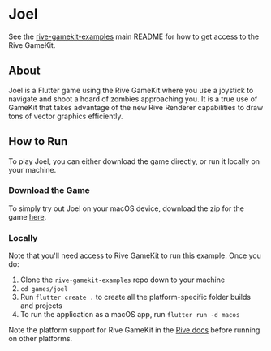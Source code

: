 # Joel

See the [rive-gamekit-examples](../../README.md) main README for how to get access to the Rive GameKit.

## About

Joel is a Flutter game using the Rive GameKit where you use a joystick to navigate and shoot a hoard of zombies approaching you. It is a true use of GameKit that takes advantage of the new Rive Renderer capabilities to draw tons of vector graphics efficiently.

## How to Run

To play Joel, you can either download the game directly, or run it locally on your machine.

### Download the Game

To simply try out Joel on your macOS device, download the zip for the game [here](https://cdn.rive.app/joel/Joel_1_0_0.zip).

### Locally

Note that you'll need access to Rive GameKit to run this example. Once you do:

1. Clone the `rive-gamekit-examples` repo down to your machine
2. `cd games/joel`
3. Run `flutter create .` to create all the platform-specific folder builds and projects
3. To run the application as a macOS app, run `flutter run -d macos`

Note the platform support for Rive GameKit in the [Rive docs](https://help.rive.app/rive-gamekit/overview) before running on other platforms.
